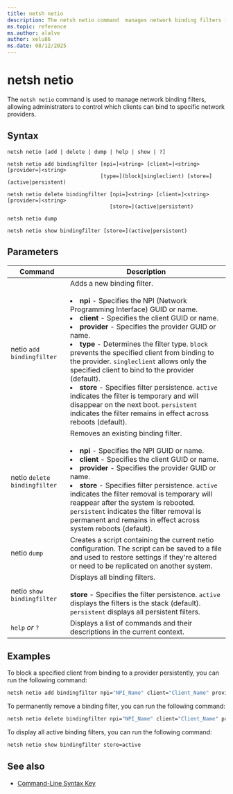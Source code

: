 ```yaml
---
title: netsh netio
description: The netsh netio command  manages network binding filters in Windows.
ms.topic: reference
ms.author: alalve
author: xelu86
ms.date: 08/12/2025
---
```


# netsh netio

The `netsh netio` command is used to manage network binding filters, allowing administrators to control which clients can bind to specific network providers.

## Syntax

```
netsh netio [add | delete | dump | help | show | ?]
```

```
netsh netio add bindingfilter [npi=]<string> [client=]<string> [provider=]<string>
                              [type=](block|singleclient) [store=](active|persistent)
```

```
netsh netio delete bindingfilter [npi=]<string> [client=]<string> [provider=]<string>
                                 [store=](active|persistent)
```

```
netsh netio dump
```

```
netsh netio show bindingfilter [store=](active|persistent)
```

## Parameters

| Command | Description |
|--|--|
| netio `add bindingfilter` | Adds a new binding filter. <br><br><li> **npi** - Specifies the NPI (Network Programming Interface) GUID or name. <li> **client** - Specifies the client GUID or name. <li> **provider** - Specifies the provider GUID or name. <li> **type** - Determines the filter type. `block` prevents the specified client from binding to the provider. `singleclient` allows only the specified client to bind to the provider (default). <li> **store** - Specifies filter persistence. `active` indicates the filter is temporary and will disappear on the next boot. `persistent` indicates the filter remains in effect across reboots (default). </li> |
| netio `delete bindingfilter` | Removes an existing binding filter. <br><br><li> **npi** - Specifies the NPI GUID or name. <li> **client** - Specifies the client GUID or name. <li> **provider** - Specifies the provider GUID or name. <li> **store** - Specifies filter persistence. `active` indicates the filter removal is temporary will reappear after the system is rebooted. `persistent` indicates the filter removal is permanent and remains in effect across system reboots (default). </li> |
| netio `dump` | Creates a script containing the current netio configuration. The script can be saved to a file and used to restore settings if they're altered or need to be replicated on another system. |
| netio `show bindingfilter` | Displays all binding filters. <br><br>  **store** - Specifies the filter persistence. `active` displays the filters is the stack (default). `persistent` displays all persistent filters. |
| `help` *or* `?` | Displays a list of commands and their descriptions in the current context. |

## Examples

To block a specified client from binding to a provider persistently, you can run the following command:

```cmd
netsh netio add bindingfilter npi="NPI_Name" client="Client_Name" provider="Provider_Name" type=block store=persistent
```

To permanently remove a binding filter, you can run the following command:

```cmd
netsh netio delete bindingfilter npi="NPI_Name" client="Client_Name" provider="Provider_Name" store=persistent
```

To display all active binding filters, you can run the following command:

```cmd
netsh netio show bindingfilter store=active
```

## See also

- [Command-Line Syntax Key](command-line-syntax-key.md)

